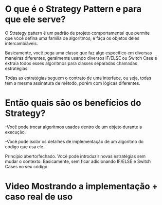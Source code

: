 # O que é o Strategy Pattern e para que ele serve?

O Strategy pattern é um padrão de projeto comportamental que permite que você defina uma familia de algoritmos, e faça os objetos deles intercambiáveis.

Basicamente, você pega uma classe que faz algo específico em diversas maneiras diferentes, geralmente usando diversos IF/ELSE ou Switch Case e extraia todos esses algoritmos para classes separadas chamadas estratégias.

Todas as estratégias seguem o contrato de uma interface, ou seja, todas tem a mesma assinatura de método, porém com lógicas diferentes.

# Então quais são os benefícios do Strategy?

<p>-Você pode trocar algoritmos usados dentro de um objeto durante a execução.</p>

<p>-Você pode isolar os detalhes de implementação de um algoritmo do código que usa ele.</p>

<p>Princípio aberto/fechado. Você pode introduzir novas estratégias sem mudar o contexto. Basicamente, sem ficar adicionando IF/ELSE e Switch Cases no seu código.</p>

# Video Mostrando a implementação + caso real de uso

<a href="https://www.linkedin.com/feed/update/urn:li:activity:7128025916349235202/"><a/>
